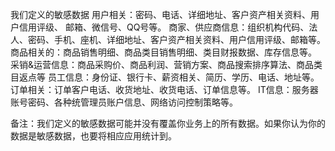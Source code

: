 我们定义的敏感数据
用户相关：密码、电话、详细地址、客户资产相关资料、用户信用评级、 邮箱、微信号、QQ号等。
商家、供应商信息：组织机构代码、法人、密码、手机、座机、详细地址、客户资产相关资料、用户信用评级、邮箱等。
商品相关的：商品销售明细、商品类目销售明细、类目财报数据、库存信息等。
采销&运营信息：商品采购价、商品利润、营销方案、商品搜索排序算法、商品类目返点等
员工信息：身份证、银行卡、薪资相关、简历、学历、电话、地址等。
订单相关：订单客户电话、收货地址、收货电话、订单信息等。
IT信息：服务器账号密码、各种统管理员账户信息、网络访问控制策略等。

备注：我们定义的敏感数据可能并没有覆盖你业务上的所有数据。如果你认为你的数据是敏感数据，也要将相应应用统计到。
